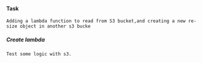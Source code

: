 #### Task

	Adding a lambda function to read from S3 bucket,and creating a new re-size object in another s3 bucke


##### Create lambda


	Test some logic with s3.
